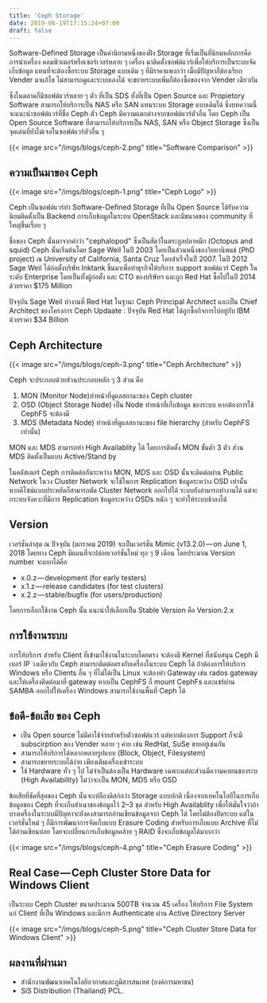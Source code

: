 ```yaml
---
title: 'Ceph Storage'
date: 2019-06-19T17:15:24+07:00
draft: false
---
```


Software-Defined Storage เป็นคำนิยามหนึ่งของฝั่ง Storage ที่เริ่มเป็นที่นิยมหลักการคือการนำเครื่อง คอมพิวเตอร์หรือเซอร์เวอร์หลาย ๆ เครื่อง มาติดตั้งซอฟต์แวร์เพื่อให้บริการเป็นระบบจัดเก็บข้อมูล แทนที่จะต้องซื้อระบบ Storage แบบเดิม ๆ ที่มีราคาแพงกว่า เมื่อมีปัญหาก็ต้องเรียก Vender มาแก้ไข ไม่สามารถดูและระบบเองได้ จะขยายระบบเพิ่มก็ต้องซื้อของจาก Vender เดียวกัน

ซึ่งในตลาดก็มีซอฟต์แวร์หลาย ๆ ตัว ที่เป็น SDS ทั้งที่เป็น Open Source และ Propietory Software สามารถให้บริการเป็น NAS หรือ SAN แทนระบบ Storage แบบเดิมได้ ซึ่งบทความนี้จะแนะนำซอฟต์แวร์ที่ชื่อ Ceph ตัว Ceph มีความแตกต่างจากซอฟต์แวร์ตัวอื่น โดย Ceph เป็น Open Source Software ที่สามารถให้บริการเป็น NAS, SAN หรือ Object Storage ซึ่งเป็นจุดเด่นที่ยังไม่เจอในซอฟต์แวร์ตัวอื่น ๆ

{{< image src="/imgs/blogs/ceph-2.png" title="Software Comparison" >}}

## ความเป็นมาของ Ceph

{{< image src="/imgs/blogs/ceph-1.png" title="Ceph Logo" >}}

Ceph เป็นซอฟต์แวร์ทำ Software-Defined Storage ที่เป็น Open Source ได้รับความนิยมติดตั้งเป็น Backend การเก็บข้อมูลในระบบ OpenStack และมีขนาดของ community ที่ใหญ่ขึ้นเรื่อย ๆ

ชื่อของ Ceph นั้นมาจากคำว่า "cephalopod" ซึ่งเป็นสัตว์ในตระกูลปลาหมึก (Octopus and squid) Ceph นั้นเริ่มต้นโดย Sage Weil ในปี 2003 โดยเป็นส่วนหนึ่งของวิทยานิพนธ์ (PhD project) ณ University of California, Santa Cruz โดยสำเร็จในปี 2007.
ในปี 2012 Sage Weil ได้ก่อตั้งบริษัท Inktank ขึ้นมาเพื่อทำธุรกิจให้บริการ support ซอฟต์แวร์ Ceph ในระดับ Enterprise โดยเป็นทั้งผู้ก่อตั้ง และ CTO ของบริษัทฯ และถูก Red Hat ซื้อไปในปี 2014 ด้วยราคา $175 Million

ปัจจุบัน Sage Weil ทำงานที่ Red Hat ในฐานะ Ceph Principal Architect และเป็น Chief Architect ของโครงการ Ceph Updaate : ปัจจุบัน Red Hat ได้ถูกซื้อกิจการไปอยู่กับ IBM ด้วยราคา $34 Billion

## Ceph Architecture

{{< image src="/imgs/blogs/ceph-3.png" title="Ceph Architecture" >}}

Ceph จะประกอบด้วยส่วนประกอบหลัก ๆ 3 ส่วน คือ

1. MON (Monitor Node)ทำหน้าที่ดูแลสถานะของ Ceph cluster
2. OSD (Object Storage Node) เป็น Node ทำหน้าที่เก็บข้อมูล ของระบบ หากต้องการใช้ CephFS จะต้องมี
3. MDS (Metadata Node) ทำหน้าที่ดูแลสถานะของ file hierarchy (สำหรับ CephFS เท่านั้น)

MON และ MDS สามารถทำ High Availablity ได้ โดยการติดตั้ง MON ขั้นต่ำ 3 ตัว ส่วน MDS ติดตั้งเป็นแบบ Active/Stand by

ในคลัสเตอร์ Ceph การติดต่อกันระหว่าง MON, MDS และ OSD นั้นจะติดต่อผ่าน Public Network ในวง Cluster Network จะใช้ในการ Replication ข้อมูลระหว่าง OSD เท่านั้น หากดีไซน์แบบประหยัดก็สามารถตัด Cluster Network ออกไปได้ ระบบยังสามารถทำงานได้ แต่จะกระทบจังหวะที่มีการ Replication ข้อมูลระหว่าง OSDs หนัก ๆ จะทำให้ระบบช้าลงได้

## Version

เวอร์ชั่นล่าสุด ณ ปัจจุบัน (มกราคม 2019) จะเป็นเวอร์ชั่น Mimic (v13.2.0) — on June 1, 2018 โดยทาง Ceph มีแผนที่จะปล่อยเวอร์ชั่นใหม่ ทุก ๆ 9 เดือน โดยประมาณ Version number จะแยกได้คือ

- x.0.z — development (for early testers)
- x.1.z — release candidates (for test clusters)
- x.2.z — stable/bugfix (for users/production)

โดยการเลือกใช้งาน Ceph นั้น แนะนำให้เลือกเป็น Stable Version คือ Version.2.x

## การใช้งานระบบ

การให้บริการ สำหรับ Client ที่เข้ามาใช้งานในระบบโดยตรง จะต้องมี Kernel ที่สนับสนุน Ceph มีเบอร์ IP วงเดียวกับ Ceph สามารถติดต่อตรงกับเครื่องในระบบ Ceph ได้ ถ้าต้องการให้บริการ Windows หรือ Clients อื่น ๆ ที่ไม่ได้เป็น Linux จะต้องทำ Gateway เช่น rados gateway และให้เครื่องติดต่อมาที่ gateway หากเป็น CephFS ก็ mount CephFs และแชร์ผ่าน SAMBA ออกไปให้เครื่อง Windows สามารถใช้งานพื้นที่ Ceph ได้

## ข้อดี-ข้อเสีย ของ Ceph

- เป็น Open source ไม่มีค่าใช้จ่ายสำหรับตัวซอฟต์แวร์ แต่หากต้องการ Support ก็จะมี subscirption ของ Vender หลาย ๆ ค่าย เช่น RedHat, SuSe ขายอยู่เช่นกัน
- สามารถให้บริการได้หลากหลายรูปแบบ (Block, Object, Filesystem)
- สามารถขยายระบบได้ง่าย เพียงเติมเครื่องเข้าระบบ
- ใช้ Hardware ทั่ว ๆ ไป ไม่จำเป็นต้องเป็น Hardware เฉพาะแต่ละส่วนมีความคงทนของระบ (High Availability) ไม่ว่าจะเป็น MON, MDS หรือ OSD

ข้อเสียที่ชัดที่สุดของ Ceph นั้นจะเปลืองดิสก์กว่า Storage แบบปกติ เนื่องจากเทคโนโลยีในการเก็บ ข้อมูลของ Ceph ที่จะเก็บสำเนาของข้อมูลไว้ 2–3 ชุด สำหรับ High Availablity เพื่อให้มั่นใจว่าถ้า บางเครื่องในระบบมีปัญหาจะยังคงสามารถอ่านเขียนข้อมูลจาก Ceph ได้ โดยไม่ต้องปิดระบบ แต่ในเวอร์ชั่นใหม่ ๆ ก็มีการพัฒนาการจัดเก็บแบบ Erasure Coding สำหรับการเก็บแบบ Archive ที่ไม่ได้อ่านเขียนบ่อย โดยจะเปลี่ยนการเก็บข้อมูลคล้าย ๆ RAID ซึ่งจะเก็บข้อมูลได้มากกว่า

{{< image src="/imgs/blogs/ceph-4.png" title="Ceph Erasure Coding" >}}

## Real Case — Ceph Cluster Store Data for Windows Client

เป็นระบบ Ceph Cluster ขนาดประมาณ 500TB จำนวณ 45 เครื่อง ให้บริการ File System แก่ Client ที่เป็น Windows และมีการ Authenticate ผ่าน Active Directory Server

{{< image src="/imgs/blogs/ceph-5.png" title="Ceph Cluster Store Data for Windows Client" >}}

## ผลงานที่ผ่านมา

- สำนักงานพัฒนาเทคโนโลยีอวกาศและภูมิสารสนเทศ (องค์การมหาชน)
- SiS Distribution (Thailand) PCL.
